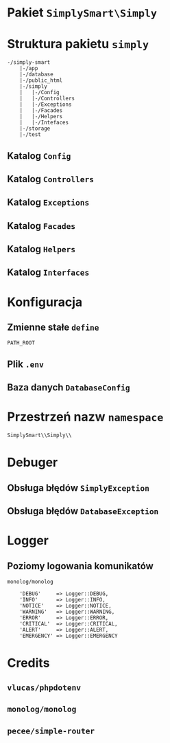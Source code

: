 # Pakiet `SimplySmart\Simply`

# Struktura pakietu `simply`

```shell
-/simply-smart
	|-/app
	|-/database
	|-/public_html
	|-/simply
	|	|-/Config
	|	|-/Controllers
	|	|-/Exceptions
	|	|-/Facades
	|	|-/Helpers
	|	|-/Intefaces
	|-/storage
	|-/test
```

## Katalog `Config`

## Katalog `Controllers`

## Katalog `Exceptions`

## Katalog `Facades`

## Katalog `Helpers`

## Katalog `Interfaces`


# Konfiguracja

## Zmienne stałe `define`

`PATH_ROOT` 

## Plik `.env`

## Baza danych `DatabaseConfig`



# Przestrzeń nazw `namespace`

`SimplySmart\\Simply\\`

# Debuger

## Obsługa błędów `SimplyException`

## Obsługa błędów `DatabaseException`

# Logger

## Poziomy logowania komunikatów

`monolog/monolog`

```plaintext
	'DEBUG'     => Logger::DEBUG,
	'INFO'      => Logger::INFO,
	'NOTICE'    => Logger::NOTICE,
	'WARNING'   => Logger::WARNING,
	'ERROR'     => Logger::ERROR,
	'CRITICAL'  => Logger::CRITICAL,
	'ALERT'     => Logger::ALERT,
	'EMERGENCY' => Logger::EMERGENCY
```

# Credits

## `vlucas/phpdotenv`

## `monolog/monolog`

## `pecee/simple-router`